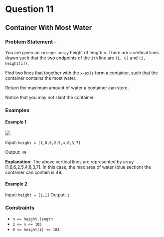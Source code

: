 # Question 11 
## Container With Most Water
### Problem Statement - 

You are given an `integer` `array` height of length `n`. There are `n` vertical lines drawn such that the two endpoints of the `ith` line are `(i, 0)` and `(i, height[i])`.

Find two lines that together with the `x-axis` form a container, such that the container contains the most water.

Return the maximum amount of water a container can store.

Notice that you may not slant the container.

### Examples
#### Example 1
<img src = "https://s3-lc-upload.s3.amazonaws.com/uploads/2018/07/17/question_11.jpg">

Input: `height = [1,8,6,2,5,4,8,3,7]`

Output: `49`

**Explanation**: The above vertical lines are represented by array [1,8,6,2,5,4,8,3,7]. In this case, the max area of water (blue section) the container can contain is 49.

#### Example 2
Input: `height = [1,1]`
Output: `1`

### Constraints
* `n == height.length`
* `2 <= n <= 105`
* `0 <= height[i] <= 104`

